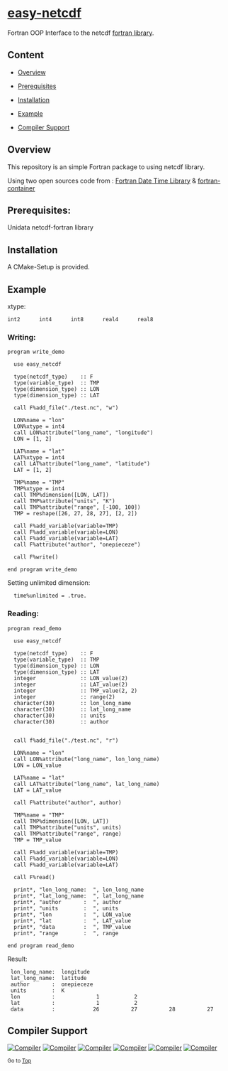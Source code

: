 <a name="top"></a>
# [easy-netcdf](https://github.com/onepieceze/easy-netcdf) 
Fortran OOP Interface to the netcdf [fortran library](https://github.com/Unidata/netcdf-fortran).

## Content

+ [Overview](#overview)

+ [Prerequisites](#Prerequisites)

+ [Installation](#installation)

+ [Example](#example)

+ [Compiler Support](#compiler-support)


## Overview
This repository is an simple Fortran package to using netcdf library.

Using two open sources code from : [Fortran Date Time Library](https://github.com/dongli/fortran-container.git) & [fortran-container](https://github.com/dongli/fortran-datetime.git)

## Prerequisites:
Unidata netcdf-fortran library

## Installation
A CMake-Setup is provided.

## Example
xtype:
```
int2      int4      int8      real4      real8
```
### Writing:
```Fortran
program write_demo

  use easy_netcdf

  type(netcdf_type)    :: F
  type(variable_type)  :: TMP
  type(dimension_type) :: LON
  type(dimension_type) :: LAT

  call F%add_file("./test.nc", "w")

  LON%name = "lon"
  LON%xtype = int4
  call LON%attribute("long_name", "longitude")
  LON = [1, 2]

  LAT%name = "lat"
  LAT%xtype = int4
  call LAT%attribute("long_name", "latitude")
  LAT = [1, 2]

  TMP%name = "TMP"
  TMP%xtype = int4
  call TMP%dimension([LON, LAT])
  call TMP%attribute("units", "K")
  call TMP%attribute("range", [-100, 100])
  TMP = reshape([26, 27, 28, 27], [2, 2])

  call F%add_variable(variable=TMP)
  call F%add_variable(variable=LON)
  call F%add_variable(variable=LAT)
  call F%attribute("author", "onepieceze")

  call F%write()

end program write_demo
```
Setting unlimited dimension:
```Fortran
  time%unlimited = .true.
```
### Reading:
```Fortran
program read_demo

  use easy_netcdf

  type(netcdf_type)    :: F
  type(variable_type)  :: TMP
  type(dimension_type) :: LON
  type(dimension_type) :: LAT
  integer              :: LON_value(2)
  integer              :: LAT_value(2)
  integer              :: TMP_value(2, 2)
  integer              :: range(2)
  character(30)        :: lon_long_name
  character(30)        :: lat_long_name
  character(30)        :: units
  character(30)        :: author


  call f%add_file("./test.nc", "r")

  LON%name = "lon"
  call LON%attribute("long_name", lon_long_name)
  LON = LON_value

  LAT%name = "lat"
  call LAT%attribute("long_name", lat_long_name)
  LAT = LAT_value

  call F%attribute("author", author)

  TMP%name = "TMP"
  call TMP%dimension([LON, LAT])
  call TMP%attribute("units", units)
  call TMP%attribute("range", range)
  TMP = TMP_value

  call F%add_variable(variable=TMP)
  call F%add_variable(variable=LON)
  call F%add_variable(variable=LAT)
  
  call F%read()

  print*, "lon_long_name:  ", lon_long_name
  print*, "lat_long_name:  ", lat_long_name
  print*, "author       :  ", author
  print*, "units        :  ", units
  print*, "lon          :  ", LON_value
  print*, "lat          :  ", LAT_value
  print*, "data         :  ", TMP_value
  print*, "range        :  ", range

end program read_demo
```
Result:
```
 lon_long_name:  longitude                     
 lat_long_name:  latitude                      
 author       :  onepieceze                    
 units        :  K                             
 lon          :             1           2
 lat          :             1           2
 data         :            26          27          28          27
```

## Compiler Support

[![Compiler](https://img.shields.io/badge/GNU-not%20tested-yellow.svg)]()
[![Compiler](https://img.shields.io/badge/PGI-not%20tested-yellow.svg)]()
[![Compiler](https://img.shields.io/badge/Intel-v15.0.2.187+-brightgreen.svg)]()
[![Compiler](https://img.shields.io/badge/IBM%20XL-not%20tested-yellow.svg)]()
[![Compiler](https://img.shields.io/badge/g95-not%20tested-yellow.svg)]()
[![Compiler](https://img.shields.io/badge/NAG-not%20tested-yellow.svg)]()

<sub>Go to [Top](#top)</sub>
